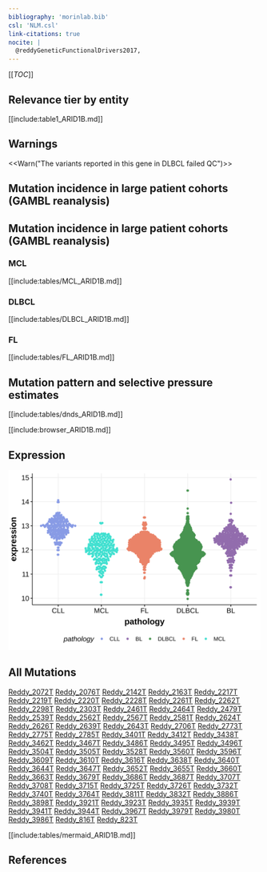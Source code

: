```yaml
---
bibliography: 'morinlab.bib'
csl: 'NLM.csl'
link-citations: true
nocite: |
  @reddyGeneticFunctionalDrivers2017, 
---
```


[[_TOC_]]


## Relevance tier by entity

[[include:table1_ARID1B.md]]

## Warnings

<<Warn("The variants reported in this gene in DLBCL failed QC")>>


## Mutation incidence in large patient cohorts (GAMBL reanalysis)

## Mutation incidence in large patient cohorts (GAMBL reanalysis)

### MCL
[[include:tables/MCL_ARID1B.md]]

### DLBCL
[[include:tables/DLBCL_ARID1B.md]]

### FL
[[include:tables/FL_ARID1B.md]]

## Mutation pattern and selective pressure estimates

[[include:tables/dnds_ARID1B.md]]


[[include:browser_ARID1B.md]]

## Expression
![](images/gene_expression/ARID1B_by_pathology.svg)

## All Mutations

[Reddy_2072T](https://www.bcgsc.ca/downloads/morinlab/GAMBL/Reddy/igv_reports/Reddy_2072T.html)
[Reddy_2076T](https://www.bcgsc.ca/downloads/morinlab/GAMBL/Reddy/igv_reports/Reddy_2076T.html)
[Reddy_2142T](https://www.bcgsc.ca/downloads/morinlab/GAMBL/Reddy/igv_reports/Reddy_2142T.html)
[Reddy_2163T](https://www.bcgsc.ca/downloads/morinlab/GAMBL/Reddy/igv_reports/Reddy_2163T.html)
[Reddy_2217T](https://www.bcgsc.ca/downloads/morinlab/GAMBL/Reddy/igv_reports/Reddy_2217T.html)
[Reddy_2219T](https://www.bcgsc.ca/downloads/morinlab/GAMBL/Reddy/igv_reports/Reddy_2219T.html)
[Reddy_2220T](https://www.bcgsc.ca/downloads/morinlab/GAMBL/Reddy/igv_reports/Reddy_2220T.html)
[Reddy_2228T](https://www.bcgsc.ca/downloads/morinlab/GAMBL/Reddy/igv_reports/Reddy_2228T.html)
[Reddy_2261T](https://www.bcgsc.ca/downloads/morinlab/GAMBL/Reddy/igv_reports/Reddy_2261T.html)
[Reddy_2262T](https://www.bcgsc.ca/downloads/morinlab/GAMBL/Reddy/igv_reports/Reddy_2262T.html)
[Reddy_2298T](https://www.bcgsc.ca/downloads/morinlab/GAMBL/Reddy/igv_reports/Reddy_2298T.html)
[Reddy_2303T](https://www.bcgsc.ca/downloads/morinlab/GAMBL/Reddy/igv_reports/Reddy_2303T.html)
[Reddy_2461T](https://www.bcgsc.ca/downloads/morinlab/GAMBL/Reddy/igv_reports/Reddy_2461T.html)
[Reddy_2464T](https://www.bcgsc.ca/downloads/morinlab/GAMBL/Reddy/igv_reports/Reddy_2464T.html)
[Reddy_2479T](https://www.bcgsc.ca/downloads/morinlab/GAMBL/Reddy/igv_reports/Reddy_2479T.html)
[Reddy_2539T](https://www.bcgsc.ca/downloads/morinlab/GAMBL/Reddy/igv_reports/Reddy_2539T.html)
[Reddy_2562T](https://www.bcgsc.ca/downloads/morinlab/GAMBL/Reddy/igv_reports/Reddy_2562T.html)
[Reddy_2567T](https://www.bcgsc.ca/downloads/morinlab/GAMBL/Reddy/igv_reports/Reddy_2567T.html)
[Reddy_2581T](https://www.bcgsc.ca/downloads/morinlab/GAMBL/Reddy/igv_reports/Reddy_2581T.html)
[Reddy_2624T](https://www.bcgsc.ca/downloads/morinlab/GAMBL/Reddy/igv_reports/Reddy_2624T.html)
[Reddy_2626T](https://www.bcgsc.ca/downloads/morinlab/GAMBL/Reddy/igv_reports/Reddy_2626T.html)
[Reddy_2639T](https://www.bcgsc.ca/downloads/morinlab/GAMBL/Reddy/igv_reports/Reddy_2639T.html)
[Reddy_2643T](https://www.bcgsc.ca/downloads/morinlab/GAMBL/Reddy/igv_reports/Reddy_2643T.html)
[Reddy_2706T](https://www.bcgsc.ca/downloads/morinlab/GAMBL/Reddy/igv_reports/Reddy_2706T.html)
[Reddy_2773T](https://www.bcgsc.ca/downloads/morinlab/GAMBL/Reddy/igv_reports/Reddy_2773T.html)
[Reddy_2775T](https://www.bcgsc.ca/downloads/morinlab/GAMBL/Reddy/igv_reports/Reddy_2775T.html)
[Reddy_2785T](https://www.bcgsc.ca/downloads/morinlab/GAMBL/Reddy/igv_reports/Reddy_2785T.html)
[Reddy_3401T](https://www.bcgsc.ca/downloads/morinlab/GAMBL/Reddy/igv_reports/Reddy_3401T.html)
[Reddy_3412T](https://www.bcgsc.ca/downloads/morinlab/GAMBL/Reddy/igv_reports/Reddy_3412T.html)
[Reddy_3438T](https://www.bcgsc.ca/downloads/morinlab/GAMBL/Reddy/igv_reports/Reddy_3438T.html)
[Reddy_3462T](https://www.bcgsc.ca/downloads/morinlab/GAMBL/Reddy/igv_reports/Reddy_3462T.html)
[Reddy_3467T](https://www.bcgsc.ca/downloads/morinlab/GAMBL/Reddy/igv_reports/Reddy_3467T.html)
[Reddy_3486T](https://www.bcgsc.ca/downloads/morinlab/GAMBL/Reddy/igv_reports/Reddy_3486T.html)
[Reddy_3495T](https://www.bcgsc.ca/downloads/morinlab/GAMBL/Reddy/igv_reports/Reddy_3495T.html)
[Reddy_3496T](https://www.bcgsc.ca/downloads/morinlab/GAMBL/Reddy/igv_reports/Reddy_3496T.html)
[Reddy_3504T](https://www.bcgsc.ca/downloads/morinlab/GAMBL/Reddy/igv_reports/Reddy_3504T.html)
[Reddy_3505T](https://www.bcgsc.ca/downloads/morinlab/GAMBL/Reddy/igv_reports/Reddy_3505T.html)
[Reddy_3528T](https://www.bcgsc.ca/downloads/morinlab/GAMBL/Reddy/igv_reports/Reddy_3528T.html)
[Reddy_3560T](https://www.bcgsc.ca/downloads/morinlab/GAMBL/Reddy/igv_reports/Reddy_3560T.html)
[Reddy_3596T](https://www.bcgsc.ca/downloads/morinlab/GAMBL/Reddy/igv_reports/Reddy_3596T.html)
[Reddy_3609T](https://www.bcgsc.ca/downloads/morinlab/GAMBL/Reddy/igv_reports/Reddy_3609T.html)
[Reddy_3610T](https://www.bcgsc.ca/downloads/morinlab/GAMBL/Reddy/igv_reports/Reddy_3610T.html)
[Reddy_3616T](https://www.bcgsc.ca/downloads/morinlab/GAMBL/Reddy/igv_reports/Reddy_3616T.html)
[Reddy_3638T](https://www.bcgsc.ca/downloads/morinlab/GAMBL/Reddy/igv_reports/Reddy_3638T.html)
[Reddy_3640T](https://www.bcgsc.ca/downloads/morinlab/GAMBL/Reddy/igv_reports/Reddy_3640T.html)
[Reddy_3644T](https://www.bcgsc.ca/downloads/morinlab/GAMBL/Reddy/igv_reports/Reddy_3644T.html)
[Reddy_3647T](https://www.bcgsc.ca/downloads/morinlab/GAMBL/Reddy/igv_reports/Reddy_3647T.html)
[Reddy_3652T](https://www.bcgsc.ca/downloads/morinlab/GAMBL/Reddy/igv_reports/Reddy_3652T.html)
[Reddy_3655T](https://www.bcgsc.ca/downloads/morinlab/GAMBL/Reddy/igv_reports/Reddy_3655T.html)
[Reddy_3660T](https://www.bcgsc.ca/downloads/morinlab/GAMBL/Reddy/igv_reports/Reddy_3660T.html)
[Reddy_3663T](https://www.bcgsc.ca/downloads/morinlab/GAMBL/Reddy/igv_reports/Reddy_3663T.html)
[Reddy_3679T](https://www.bcgsc.ca/downloads/morinlab/GAMBL/Reddy/igv_reports/Reddy_3679T.html)
[Reddy_3686T](https://www.bcgsc.ca/downloads/morinlab/GAMBL/Reddy/igv_reports/Reddy_3686T.html)
[Reddy_3687T](https://www.bcgsc.ca/downloads/morinlab/GAMBL/Reddy/igv_reports/Reddy_3687T.html)
[Reddy_3707T](https://www.bcgsc.ca/downloads/morinlab/GAMBL/Reddy/igv_reports/Reddy_3707T.html)
[Reddy_3708T](https://www.bcgsc.ca/downloads/morinlab/GAMBL/Reddy/igv_reports/Reddy_3708T.html)
[Reddy_3715T](https://www.bcgsc.ca/downloads/morinlab/GAMBL/Reddy/igv_reports/Reddy_3715T.html)
[Reddy_3725T](https://www.bcgsc.ca/downloads/morinlab/GAMBL/Reddy/igv_reports/Reddy_3725T.html)
[Reddy_3726T](https://www.bcgsc.ca/downloads/morinlab/GAMBL/Reddy/igv_reports/Reddy_3726T.html)
[Reddy_3732T](https://www.bcgsc.ca/downloads/morinlab/GAMBL/Reddy/igv_reports/Reddy_3732T.html)
[Reddy_3740T](https://www.bcgsc.ca/downloads/morinlab/GAMBL/Reddy/igv_reports/Reddy_3740T.html)
[Reddy_3764T](https://www.bcgsc.ca/downloads/morinlab/GAMBL/Reddy/igv_reports/Reddy_3764T.html)
[Reddy_3811T](https://www.bcgsc.ca/downloads/morinlab/GAMBL/Reddy/igv_reports/Reddy_3811T.html)
[Reddy_3832T](https://www.bcgsc.ca/downloads/morinlab/GAMBL/Reddy/igv_reports/Reddy_3832T.html)
[Reddy_3886T](https://www.bcgsc.ca/downloads/morinlab/GAMBL/Reddy/igv_reports/Reddy_3886T.html)
[Reddy_3898T](https://www.bcgsc.ca/downloads/morinlab/GAMBL/Reddy/igv_reports/Reddy_3898T.html)
[Reddy_3921T](https://www.bcgsc.ca/downloads/morinlab/GAMBL/Reddy/igv_reports/Reddy_3921T.html)
[Reddy_3923T](https://www.bcgsc.ca/downloads/morinlab/GAMBL/Reddy/igv_reports/Reddy_3923T.html)
[Reddy_3935T](https://www.bcgsc.ca/downloads/morinlab/GAMBL/Reddy/igv_reports/Reddy_3935T.html)
[Reddy_3939T](https://www.bcgsc.ca/downloads/morinlab/GAMBL/Reddy/igv_reports/Reddy_3939T.html)
[Reddy_3941T](https://www.bcgsc.ca/downloads/morinlab/GAMBL/Reddy/igv_reports/Reddy_3941T.html)
[Reddy_3944T](https://www.bcgsc.ca/downloads/morinlab/GAMBL/Reddy/igv_reports/Reddy_3944T.html)
[Reddy_3967T](https://www.bcgsc.ca/downloads/morinlab/GAMBL/Reddy/igv_reports/Reddy_3967T.html)
[Reddy_3979T](https://www.bcgsc.ca/downloads/morinlab/GAMBL/Reddy/igv_reports/Reddy_3979T.html)
[Reddy_3980T](https://www.bcgsc.ca/downloads/morinlab/GAMBL/Reddy/igv_reports/Reddy_3980T.html)
[Reddy_3986T](https://www.bcgsc.ca/downloads/morinlab/GAMBL/Reddy/igv_reports/Reddy_3986T.html)
[Reddy_816T](https://www.bcgsc.ca/downloads/morinlab/GAMBL/Reddy/igv_reports/Reddy_816T.html)
[Reddy_823T](https://www.bcgsc.ca/downloads/morinlab/GAMBL/Reddy/igv_reports/Reddy_823T.html)

<!-- ORIGIN: reddyGeneticFunctionalDrivers2017 -->
<!-- DLBCL: reddyGeneticFunctionalDrivers2017 -->

[[include:tables/mermaid_ARID1B.md]]

## References
